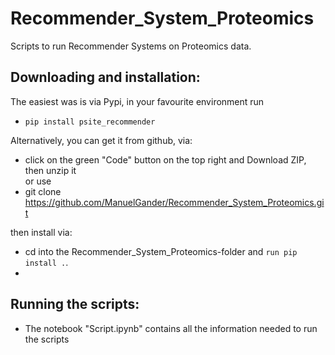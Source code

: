 # Recommender_System_Proteomics
Scripts to run Recommender Systems on Proteomics data.

## Downloading and installation:
The easiest was is via Pypi, in your favourite environment run 
  - ````pip install psite_recommender````

Alternatively, you can get it from github, via:
  - click on the green "Code" button on the top right and Download ZIP, then unzip it  
  or use  
  - git clone https://github.com/ManuelGander/Recommender_System_Proteomics.git
  
  then install via:
   - cd into the Recommender_System_Proteomics-folder and ```` run pip install . ````. 
   - 

## Running the scripts:
  - The notebook "Script.ipynb" contains all the information needed to run the scripts
